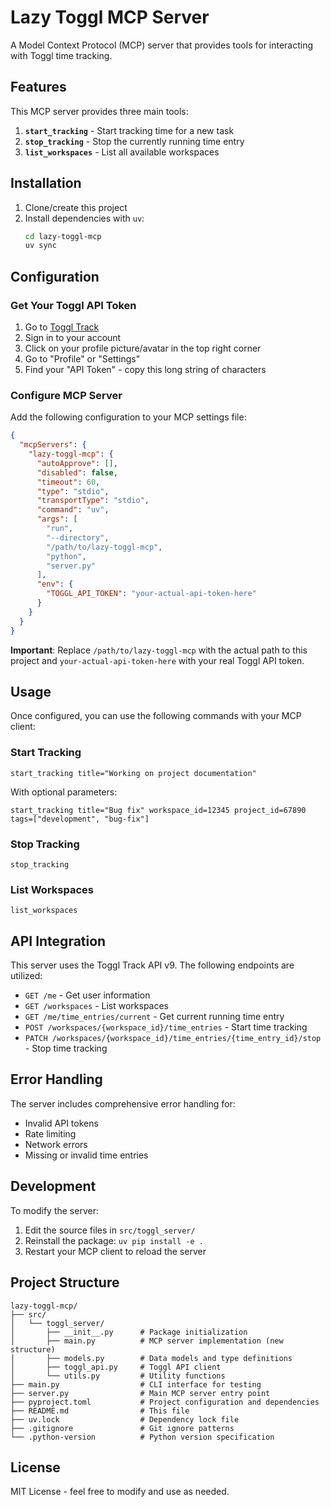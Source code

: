 # Lazy Toggl MCP Server

A Model Context Protocol (MCP) server that provides tools for interacting with Toggl time tracking.

## Features

This MCP server provides three main tools:

1. **`start_tracking`** - Start tracking time for a new task
2. **`stop_tracking`** - Stop the currently running time entry
3. **`list_workspaces`** - List all available workspaces

## Installation

1. Clone/create this project
2. Install dependencies with `uv`:
   ```bash
   cd lazy-toggl-mcp
   uv sync
   ```

## Configuration

### Get Your Toggl API Token

1. Go to [Toggl Track](https://track.toggl.com/)
2. Sign in to your account
3. Click on your profile picture/avatar in the top right corner
4. Go to "Profile" or "Settings"
5. Find your "API Token" - copy this long string of characters

### Configure MCP Server

Add the following configuration to your MCP settings file:

```json
{
  "mcpServers": {
    "lazy-toggl-mcp": {
      "autoApprove": [],
      "disabled": false,
      "timeout": 60,
      "type": "stdio",
      "transportType": "stdio",
      "command": "uv",
      "args": [
        "run",
        "--directory",
        "/path/to/lazy-toggl-mcp",
        "python",
        "server.py"
      ],
      "env": {
        "TOGGL_API_TOKEN": "your-actual-api-token-here"
      }
    }
  }
}
```

**Important**: Replace `/path/to/lazy-toggl-mcp` with the actual path to this project and `your-actual-api-token-here` with your real Toggl API token.

## Usage

Once configured, you can use the following commands with your MCP client:

### Start Tracking
```
start_tracking title="Working on project documentation"
```

With optional parameters:
```
start_tracking title="Bug fix" workspace_id=12345 project_id=67890 tags=["development", "bug-fix"]
```

### Stop Tracking
```
stop_tracking
```

### List Workspaces
```
list_workspaces
```

## API Integration

This server uses the Toggl Track API v9. The following endpoints are utilized:

- `GET /me` - Get user information
- `GET /workspaces` - List workspaces
- `GET /me/time_entries/current` - Get current running time entry
- `POST /workspaces/{workspace_id}/time_entries` - Start time tracking
- `PATCH /workspaces/{workspace_id}/time_entries/{time_entry_id}/stop` - Stop time tracking

## Error Handling

The server includes comprehensive error handling for:
- Invalid API tokens
- Rate limiting
- Network errors
- Missing or invalid time entries

## Development

To modify the server:

1. Edit the source files in `src/toggl_server/`
2. Reinstall the package: `uv pip install -e .`
3. Restart your MCP client to reload the server

## Project Structure

```
lazy-toggl-mcp/
├── src/
│   └── toggl_server/
│       ├── __init__.py      # Package initialization
│       ├── main.py          # MCP server implementation (new structure)
│       ├── models.py        # Data models and type definitions
│       ├── toggl_api.py     # Toggl API client
│       └── utils.py         # Utility functions
├── main.py                  # CLI interface for testing
├── server.py                # Main MCP server entry point
├── pyproject.toml           # Project configuration and dependencies
├── README.md                # This file
├── uv.lock                  # Dependency lock file
├── .gitignore               # Git ignore patterns
└── .python-version          # Python version specification
```

## License

MIT License - feel free to modify and use as needed.
